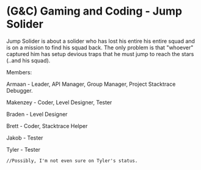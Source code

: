 # (G&C) Gaming and Coding - Jump Solider

Jump Solider is about a solider who has lost his entire his entire squad and is on a mission to find his squad back. The only problem is that "whoever" captured him has setup devious traps that he must jump to reach the stars (..and his squad).

Members:

Armaan - Leader, API Manager, Group Manager, Project Stacktrace Debugger.


Makenzey - Coder, Level Designer, Tester


Braden - Level Designer


Brett - Coder, Stacktrace Helper


Jakob - Tester


Tyler - Tester

    //Possibly, I'm not even sure on Tyler's status.
